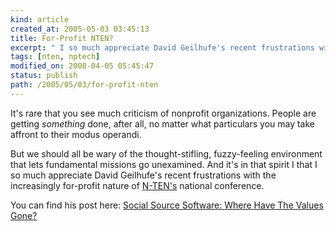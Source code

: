 ```yaml
---
kind: article
created_at: 2005-05-03 03:45:13
title: For-Profit NTEN?
excerpt: " I so much appreciate David Geilhufe's recent frustrations with the increasingly for-profit nature of N-TEN's national conference."
tags: [nten, nptech]
modified_on: 2008-04-05 05:45:47
status: publish 
path: /2005/05/03/for-profit-nten
---
```


It's rare that you see much criticism of nonprofit organizations. People are getting *something* done, after all, no matter what particulars you may take affront to their modus operandi. 

But we should all be wary of the thought-stifling, fuzzy-feeling environment that lets fundamental missions go unexamined. And it's in that spirit I that I so much appreciate David Geilhufe's recent frustrations with the increasingly for-profit nature of <a href="http://www.nten.org/">N-TEN's</a> national conference.  

You can find his post here:   <a href="http://blog.social-source.com/2005/03/where-have-values-gone.html">Social Source Software: Where Have The Values Gone?</a>